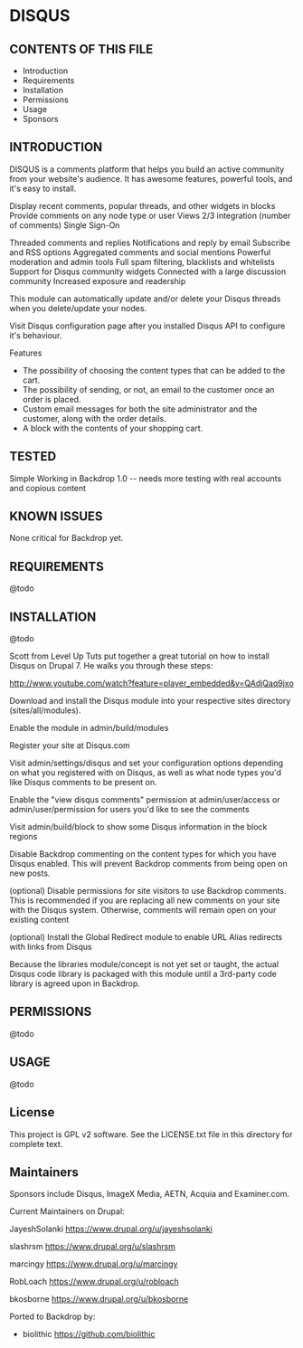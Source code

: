 DISQUS
===========

CONTENTS OF THIS FILE
---------------------

 - Introduction
 - Requirements
 - Installation
 - Permissions
 - Usage
 - Sponsors

INTRODUCTION
------------

DISQUS is a comments platform that helps you build an active community from your website's audience. It has awesome features, powerful tools, and it's easy to install.

Display recent comments, popular threads, and other widgets in blocks
Provide comments on any node type or user
Views 2/3 integration (number of comments)
Single Sign-On

Threaded comments and replies
Notifications and reply by email
Subscribe and RSS options
Aggregated comments and social mentions
Powerful moderation and admin tools
Full spam filtering, blacklists and whitelists
Support for Disqus community widgets
Connected with a large discussion community
Increased exposure and readership

This module can automatically update and/or delete your Disqus threads when you
delete/update your nodes.

Visit Disqus configuration page after you installed Disqus API to configure it's
behaviour.

Features

* The possibility of choosing the content types that can be added to the cart.
* The possibility of sending, or not, an email to the customer once an order is placed.
* Custom email messages for both the site administrator and the customer, along with the order details.
* A block with the contents of your shopping cart.

TESTED
-----

Simple Working in Backdrop 1.0 -- needs more testing with real accounts and copious content

KNOWN ISSUES
---------------------

None critical for Backdrop yet.

REQUIREMENTS
------------

@todo

INSTALLATION
------------

@todo

Scott from Level Up Tuts put together a great tutorial on how to install Disqus on Drupal 7. He walks you through these steps:

<http://www.youtube.com/watch?feature=player_embedded&v=QAdjQaq9jxo>

Download and install the Disqus module into your respective sites directory (sites/all/modules).

Enable the module in admin/build/modules

Register your site at Disqus.com

Visit admin/settings/disqus and set your configuration options depending on what you registered with on Disqus, as well as what node types you'd like Disqus comments to be present on.

Enable the "view disqus comments" permission at admin/user/access or admin/user/permission for users you'd like to see the comments

Visit admin/build/block to show some Disqus information in the block regions

Disable Backdrop commenting on the content types for which you have Disqus enabled. This will prevent Backdrop comments from being open on new posts.

(optional) Disable permissions for site visitors to use Backdrop comments. This is recommended if you are replacing all new comments on your site with the Disqus system. Otherwise, comments will remain open on your existing content

(optional) Install the Global Redirect module to enable URL Alias redirects with links from Disqus

Because the libraries module/concept is not yet set or taught, the actual Disqus code library is packaged with this module until a 3rd-party code library is agreed upon in Backdrop.

PERMISSIONS
------------

@todo

USAGE
-----

@todo

License
-------

This project is GPL v2 software. See the LICENSE.txt file in this directory for
complete text.

Maintainers
-----------
Sponsors include Disqus, ImageX Media, AETN, Acquia and Examiner.com.

Current Maintainers on Drupal:

JayeshSolanki <https://www.drupal.org/u/jayeshsolanki>

slashrsm <https://www.drupal.org/u/slashrsm>

marcingy <https://www.drupal.org/u/marcingy>

RobLoach <https://www.drupal.org/u/robloach>

bkosborne <https://www.drupal.org/u/bkosborne>

Ported to Backdrop by:

 - biolithic <https://github.com/biolithic>
